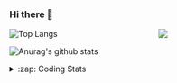 ### Hi there 👋

<!--
**tao8687/tao8687** is a ✨ _special_ ✨ repository because its `README.md` (this file) appears on your GitHub profile.

Here are some ideas to get you started:

- 🔭 I’m currently working on ...
- 🌱 I’m currently learning ...
- 👯 I’m looking to collaborate on ...
- 🤔 I’m looking for help with ...
- 💬 Ask me about ...
- 📫 How to reach me: ...
- 😄 Pronouns: ...
- ⚡ Fun fact: ...
-->

<img align='right' src="https://media.giphy.com/media/M9gbBd9nbDrOTu1Mqx/giphy.gif" width="240">

  
![Top Langs](https://github-readme-stats.vercel.app/api/top-langs/?username=tao8687&layout=compact&title_color=23238E&text_color=A67D3D)

![Anurag's github stats](https://github-readme-stats.vercel.app/api?username=tao8687&show_icons=true&&text_color=A67D3D&title_color=23238E&show_icons=false&count_private=true&hide=stars)

<details>
  <summary>:zap: Coding Stats</summary>
  <br>
    
<!--START_SECTION:waka-->
![Code Time](http://img.shields.io/badge/Code%20Time-1%2C535%20hrs%2031%20mins-blue)

![Profile Views](http://img.shields.io/badge/Profile%20Views-0-blue)

**🐱 My GitHub Data** 

> 📦 1.5 MB Used in GitHub's Storage 
 > 
> 🏆 168 Contributions in the Year 2024
 > 
> 🚫 Not Opted to Hire
 > 
> 📜 52 Public Repositories 
 > 
> 🔑 25 Private Repositories 
 > 
**I'm an Early 🐤** 

```text
🌞 Morning                1402 commits        ██████████████████████░░░   87.08 % 
🌆 Daytime                87 commits          █░░░░░░░░░░░░░░░░░░░░░░░░   05.40 % 
🌃 Evening                117 commits         ██░░░░░░░░░░░░░░░░░░░░░░░   07.27 % 
🌙 Night                  4 commits           ░░░░░░░░░░░░░░░░░░░░░░░░░   00.25 % 
```
📅 **I'm Most Productive on Wednesday** 

```text
Monday                   232 commits         ████░░░░░░░░░░░░░░░░░░░░░   14.41 % 
Tuesday                  219 commits         ███░░░░░░░░░░░░░░░░░░░░░░   13.60 % 
Wednesday                286 commits         ████░░░░░░░░░░░░░░░░░░░░░   17.76 % 
Thursday                 210 commits         ███░░░░░░░░░░░░░░░░░░░░░░   13.04 % 
Friday                   228 commits         ████░░░░░░░░░░░░░░░░░░░░░   14.16 % 
Saturday                 222 commits         ███░░░░░░░░░░░░░░░░░░░░░░   13.79 % 
Sunday                   213 commits         ███░░░░░░░░░░░░░░░░░░░░░░   13.23 % 
```


📊 **This Week I Spent My Time On** 

```text
🕑︎ Time Zone: Asia/Shanghai

💬 Programming Languages: 
YAML                     1 hr 28 mins        ████████████░░░░░░░░░░░░░   46.14 % 
Other                    1 hr 15 mins        ██████████░░░░░░░░░░░░░░░   39.45 % 
C++                      20 mins             ███░░░░░░░░░░░░░░░░░░░░░░   10.69 % 
Bash                     3 mins              █░░░░░░░░░░░░░░░░░░░░░░░░   02.02 % 
CMake                    3 mins              ░░░░░░░░░░░░░░░░░░░░░░░░░   01.68 % 

🔥 Editors: 
VS Code                  3 hrs 12 mins       █████████████████████████   100.00 % 

🐱‍💻 Projects: 
robot_localization       2 hrs 42 mins       █████████████████████░░░░   84.43 % 
diffbot                  12 mins             ██░░░░░░░░░░░░░░░░░░░░░░░   06.73 % 
wheeltec_robot           12 mins             ██░░░░░░░░░░░░░░░░░░░░░░░   06.37 % 
openzen                  3 mins              ░░░░░░░░░░░░░░░░░░░░░░░░░   01.65 % 
template_align           0 secs              ░░░░░░░░░░░░░░░░░░░░░░░░░   00.46 % 

💻 Operating System: 
Linux                    3 hrs 12 mins       █████████████████████████   100.00 % 
```

**I Mostly Code in Python** 

```text
Python                   10 repos            ████████░░░░░░░░░░░░░░░░░   31.25 % 
C++                      9 repos             ███████░░░░░░░░░░░░░░░░░░   28.12 % 
JavaScript               2 repos             ██░░░░░░░░░░░░░░░░░░░░░░░   06.25 % 
Batchfile                1 repo              █░░░░░░░░░░░░░░░░░░░░░░░░   03.12 % 
HTML                     1 repo              █░░░░░░░░░░░░░░░░░░░░░░░░   03.12 % 
```



**Timeline**

![Lines of Code chart](https://raw.githubusercontent.com/tao8687/tao8687/master/assets/bar_graph.png)


 Last Updated on 12/06/2024 01:18:47 UTC
<!--END_SECTION:waka-->
</details>

